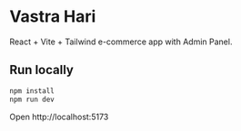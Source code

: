 # Vastra Hari

React + Vite + Tailwind e-commerce app with Admin Panel.

## Run locally

```bash
npm install
npm run dev
```

Open http://localhost:5173
